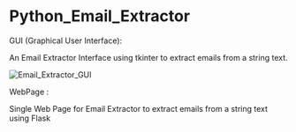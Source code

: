 # Python_Email_Extractor

GUI (Graphical User Interface):


An Email Extractor Interface using tkinter to extract emails from a string text. 


![Email_Extractor_GUI](https://user-images.githubusercontent.com/41074452/154832808-7ca09394-a1de-4ff1-845f-57883a264309.PNG)


WebPage :

Single Web Page for Email Extractor to extract emails from a string text using Flask 


